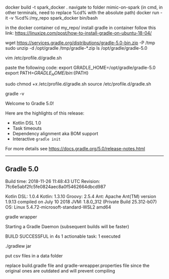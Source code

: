 docker build -t spark_docker . 
navigate to folder mimic-on-spark
(in cmd, in other terminals, need to replace %cd% with the absolute path) docker run -it -v %cd%:/my_repo spark_docker bin/bash


in the docker container
cd my_repo/
install gradle in container
follow this link: https://linuxize.com/post/how-to-install-gradle-on-ubuntu-18-04/

wget https://services.gradle.org/distributions/gradle-5.0-bin.zip -P /tmp
sudo unzip -d /opt/gradle /tmp/gradle-*.zip
ls /opt/gradle/gradle-5.0

vim /etc/profile.d/gradle.sh

paste the following code:
export GRADLE_HOME=/opt/gradle/gradle-5.0
export PATH=${GRADLE_HOME}/bin:${PATH}

sudo chmod +x /etc/profile.d/gradle.sh
source /etc/profile.d/gradle.sh

<!-- verify Gradle is installed properly -->
gradle -v
<!-- output -->
Welcome to Gradle 5.0!

Here are the highlights of this release:
 - Kotlin DSL 1.0
 - Task timeouts
 - Dependency alignment aka BOM support
 - Interactive `gradle init`

For more details see https://docs.gradle.org/5.0/release-notes.html


------------------------------------------------------------
Gradle 5.0
------------------------------------------------------------

Build time:   2018-11-26 11:48:43 UTC
Revision:     7fc6e5abf2fc5fe0824aec8a0f5462664dbcd987

Kotlin DSL:   1.0.4
Kotlin:       1.3.10
Groovy:       2.5.4
Ant:          Apache Ant(TM) version 1.9.13 compiled on July 10 2018
JVM:          1.8.0_312 (Private Build 25.312-b07)
OS:           Linux 5.4.72-microsoft-standard-WSL2 amd64



<!-- add the gradle wrapper -->
gradle wrapper
<!-- output -->
Starting a Gradle Daemon (subsequent builds will be faster)

BUILD SUCCESSFUL in 4s
1 actionable task: 1 executed

<!-- now we can compile following the repo instruction -->
./gradlew jar

put csv files in a data folder

replace build.gradle file and gradle-wreapper.properties file since the original ones are outdated and will prevent compiling